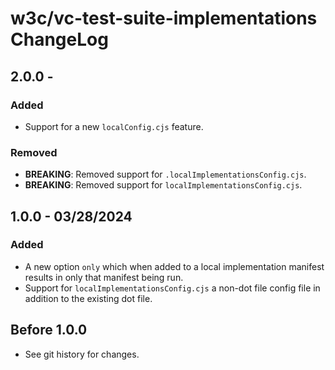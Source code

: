 <!--
Copyright 2023 - 2024 Digital Bazaar, Inc.

SPDX-License-Identifier: BSD-3-Clause
-->

# w3c/vc-test-suite-implementations  ChangeLog

## 2.0.0 -

### Added
- Support for a new `localConfig.cjs` feature.

### Removed
- **BREAKING**: Removed support for `.localImplementationsConfig.cjs`.
- **BREAKING**: Removed support for `localImplementationsConfig.cjs`.

## 1.0.0 - 03/28/2024

### Added
- A new option `only` which when added to a local implementation manifest results in only that manifest being run.
- Support for `localImplementationsConfig.cjs` a non-dot file config file in addition to the existing dot file.

## Before 1.0.0

- See git history for changes.
